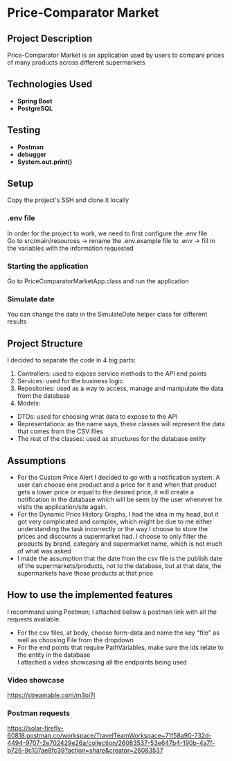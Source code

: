 # Price-Comparator Market

## Project Description
Price-Comparator Market is an application used by users to compare prices of many products across different supermarkets

## Technologies Used
- **Spring Boot**
- **PostgreSQL**

## Testing
- **Postman**
- **debugger**
- **System.out.print()**

## Setup
Copy the project's SSH and clone it locally

### .env file
In order for the project to work, we need to first configure the .env file\
Go to src/main/resources -> rename the .env.example file to .env -> fill in the variables with the information requested 

### Starting the application
Go to PriceComparatorMarketApp.class and run the application

### Simulate date
You can change the date in the SimulateDate helper class for different results

## Project Structure
I decided to separate the code in 4 big parts:
1. Controllers: used to expose service methods to the API end points
2. Services: used for the business logic
3. Repositories: used as a way to access, manage and manipulate the data from the database
4. Models:
  - DTOs: used for choosing what data to expose to the API
  - Representations: as the name says, these classes will represent the data that comes from the CSV files
  - The rest of the classes: used as structures for the database entity

## Assumptions
- For the Custom Price Alert I decided to go with a notification system. A user can choose one product and a price for it and when that product gets a lower price or equal to the desired price, it will create a notification in the database which will be seen by the user whenever he visits the application/site again.
- For the Dynamic Price History Graphs, I had the idea in my head, but it got very complicated and complex, which might be due to me either understanding the task incorrectly or the way I choose to store the prices and discounts a supermarket had. I choose to only filter the products by brand, category and supermarket name, which is not much of what was asked
- I made the assumption that the date from the csv file is the publish date of the supermarkets/products, not to the database, but at that date, the supermarkets have those products at that price 

## How to use the implemented features
I recommand using Postman; I attached bellow a postman link with all the requests available. 
  - For the csv files, at body, choose form-data and name the key "file" as well as choosing File from the dropdown
  - For the end points that require PathVariables, make sure the ids relate to the entity in the database\
I attached a video showcasing all the endpoints being used

### Video showcase
https://streamable.com/m3oi7l

### Postman requests
https://solar-firefly-60818.postman.co/workspace/TravelTeamWorkspace~71f58a90-732d-4494-9707-2e702429e26a/collection/26083537-53e647b4-190b-4a7f-b726-9c107ae8fc39?action=share&creator=26083537
